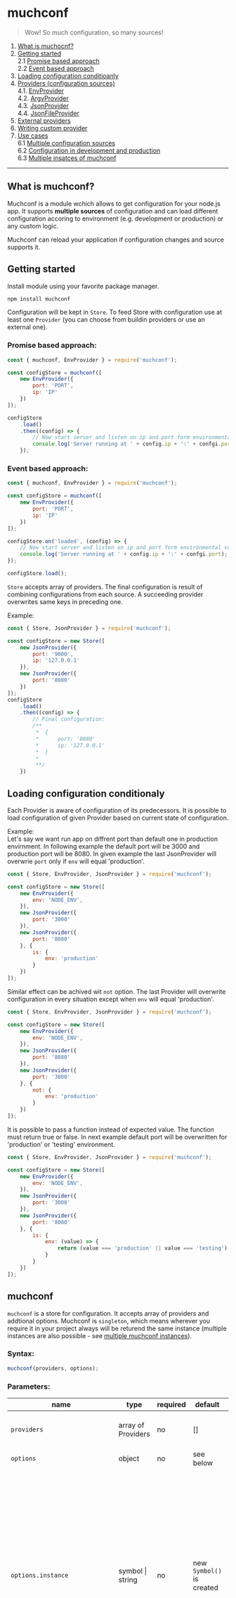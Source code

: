 # muchconf 
> Wow! So much configuration, so many sources!

1. [What is muchocnf?](##What%20is%20muchconf?)
2. [Getting started](##Getting%20started)  
    2.1 [Promise based approach]()  
    2.2 [Event based approach]()
3. [Loading configuration conditioanly]()
4. [Providers (configuration sources)](##Providers%20\(configuration%20sources\))  
    4.1. [EnvProvider](###EnvProvider)  
    4.2. [ArgvProvider](###ArgvProvider)  
    4.3. [JsonProvider](###JsonProvider)  
    4.4. [JsonFileProvider](###JsonFileProvider)
4. [External providers](##External%20providers)
5. [Writing custom provider]()
6. [Use cases]()  
    6.1 [Multiple configuration sources]()  
    6.2 [Configuration in development and production]()  
    6.3 [Multiple insatces of muchconf]()
-------
## What is muchconf?
Muchconf is a module wchich allows to get configuration for your node.js app. It supports **multiple sources** of configuration and can load different configuration accoring to environment (e.g. development or production) or any custom logic.

Muchconf can reload your application if configuration changes and source supports it.


## Getting started
Install module using your favorite package manager.
```bash
npm install muchconf
```

Configuration will be kept in `Store`. To feed Store with configuration use at least one `Provider` (you can choose from buildin providers or use an external one). 

### Promise based approach:
```js
const { muchconf, EnvProvider } = require('muchconf');

const configStore = muchconf([
    new EnvProvider({
        port: 'PORT',
        ip: 'IP'
    })
]);

configStore
    .load()
    .then((config) => {
        // Now start server and listen on ip and port form environmental variables
        console.log('Server running at ' + config.ip + ':' + confgi.port);
    });
```
### Event based approach:
```js
const { muchconf, EnvProvider } = require('muchconf');

const configStore = muchconf([
    new EnvProvider({
        port: 'PORT',
        ip: 'IP'
    })
]);

configStore.on('loaded', (config) => {
    // Now start server and listen on ip and port form environmental variables
    console.log('Server running at ' + config.ip + ':' + confgi.port);
});

configStore.load();
```
`Store` accepts array of providers. The final configuration is result of combining configurations from each source. A succeeding provider overwrites same keys in preceding one.

Example:
```js
const { Store, JsonProvider } = require('muchconf');

const configStore = new Store([
    new JsonProvider({
        port: '9000',
        ip: '127.0.0.1'
    }),
    new JsonProvider({
        port: '8080'
    })
]);
configStore
    .load()
    .then((config) => {
        // Final configuration:
        /**
         *  {
         *      port: '8080'
         *      ip: '127.0.0.1'
         *  } 
         * 
         **/
    })
```







## Loading configuration conditionaly
Each Provider is aware of configuration of its predecessors. It is possible to load configuration of given Provider based on current state of configuration.

Example:  
Let's say we want run app on diffrent port than default one in production envirnment. In following example the default port will be 3000 and production port will be 8080. In given example the last JsonProvider will overwrie `port` only if `env` will equal 'production'.

```js
const { Store, EnvProvider, JsonProvider } = require('muchconf');

const configStore = new Store([
    new EnvProvider({
        env: 'NODE_ENV',
    }),
    new JsonProvider({
        port: '3000'
    }),
    new JsonProvider({
        port: '8080'
    }, {
        is: {
            env: 'production'
        }
    })
]);
```
Similar effect can be achived wit `not` option. The last Provider will overwrite configuration in every situation except when `env` will equal 'production'.

```js
const { Store, EnvProvider, JsonProvider } = require('muchconf');

const configStore = new Store([
    new EnvProvider({
        env: 'NODE_ENV',
    }),
    new JsonProvider({
        port: '8080'
    }),
    new JsonProvider({
        port: '3000'
    }, {
        not: {
            env: 'production'
        }
    })
]);
```

It is possible to pass a function instead of expected value. The function must return true or false. In next example default port will be overwritten for 'production' or 'testing' environment.

```js
const { Store, EnvProvider, JsonProvider } = require('muchconf');

const configStore = new Store([
    new EnvProvider({
        env: 'NODE_ENV',
    }),
    new JsonProvider({
        port: '3000'
    }),
    new JsonProvider({
        port: '8080'
    }, {
        is: {
            env: (value) => {
                return (value === 'production' || value === 'testing');
            }
        }
    })
]);
```




## muchconf
`muchconf` is a store for configuration. It accepts array of providers and addtional options. Muchconf is `singleton`, which means wherever you require it in your project always will be returend the same instance (multiple instances are also possible - see [multiple muchconf instances]()).

### Syntax:
```js
muchconf(providers, options);
```

### Parameters:
| name                              | type                  | required  | default                   | description                                       |
|-----------------------------------|-----------------------|-----------|---------------------------|---------------------------------------------------|
|`providers`                        | array of Providers    | no        | []                        | Providers of configuration to feed the store      |
| `options`                         | object                | no        | see below                 |   options for muchconf                            |
| `options.instance`                | symbol \| string      | no        | new `Symbol()` is created | Each instance of muchconf is idetified by unique key. By default muchconf creates its key by its self. If more than one instance of muchconf is required it can be created by passing custom `instance` key. The same key must by used later to refer to this instance.
| `options.allowNullOrUndefined`    | boolean               | no        | `false`                   | Should `null` or `undefined` be treated as a proper value. If set to false (default behavior) `null` or `undefined` won't overwrite existing configuration.                                                                                            |

### Returns:
Instance of configuration store. 

### Methods

#### `load` 
Loads configuration from store. I returns promise, wchich resolves to configuration object. 

Syntax:
```js
configStore
    .load()
    .then((config) => {
        // configuration is avalivle here
    });
``` 

#### `get`
Retruns configuration from store.

Syntax:
```js
let config = congiStore.get();
```

#### `getSymbol`
Returns unique key of instance.

Syntax:
```js
configStore.getSymbol();
```

### Events
Muchconf store is an instance of EventEmitter. During its lifecycle couple events are emitted.
| Event name    | Description                                                          |
|---------------|----------------------------------------------------------------------|
| `ready`       | Fired after store initialization and when final configuration is ready. `ready` event is fired only once in store lifecycle.
| `loaded`      | Fired whenever new configuration is ready. It is fired both after store initializan and after configuration update.
| `update`      | Fired after configuration update.
| `error`       | Fired whenever error occures. 


Event cycle:
| state \ event name | ready | loaded | update |
|---------------|:-------:|:--------:|:--------:|
| Instace of muchconf initialaized and configuration is ready | __yes__ | __yes__ | no |
| Configuration has been updated | no | __yes__ | __yes__ |

-----
## Class: Provider
Each configuration provider extends this class. Provider is an instace of EventEmitter.

```js
new Provider(options);
```
### Parameters:
| name         | type     | required  | default          | description                                       |
|--------------|----------|-----------|------------------|---------------------------------------------------|
| `options`      | object   | no        | see below        | options for provider                              |
| `options.castNumbers` | boolean | no | false | if possible, strings will be converted to number, e.g. '2' will be 2 |
| `options.convertTrueFalseStrings` | boolean | no | false | strings like 'true' or 'false' will be converted to boolean |
| `options.cutQuotations` | boolean | no | false | double quotation marks form beggining and ending of string will be cut off. E.g. '"some value"' will be 'some value' |
| `options.not` | object | no | undefined | |
| `options.is` | object | no  | undefined | |

### Writing custom provider
By itself Provider is not very usefull, it will always return empty configuration :). Provider class allows to create custom providers.

The simplest custom provider extends `Provider` class and expose method `load`. Here is an example of provider, which always returns `{ awsome: true }` configuration.

```js
const { Provider } = require('muchconf');

class AwsomeProvider extends Provider {
    constructor(commonOptions) {
        super(commonOptions);
        this.myConfiguration = {
            awsome: true
        };
    }

    load() {
        return Promise.resolve(this.myConfiguration);
    }
}
```
To take advantage of `Provider` parsing function method `parse` must be explicitly called on value. 

```js
const { Provider } = require('muchconf');

class AwsomeProvider extends Provider {
    constructor(commonOptions) {
        super(commonOptions);

        this.myConfiguration = {
            awsome: 'TRUE',
            port: '9000'
        };
    }

    load() {
        let configuration = {};
        for(let key in this.myConfiguration) {
            configuration[key] = this.parse(this.myConfiguration[key]);
        }
        return Promise.resolve(configuration);
    }
}
```
In above example, if AsomeProvider will be called with options `{ castNumber: true, convertTrueFalseStrings: true }` values `'TRUE'` and `'9000'` will be converted to `true` and `9000` accordingly.

Provider can emit `update` event when configuration changes. `muchconf` listens for those events and can reload aplication. To enable provider watching method `startWatching` must be called.

```js
const { Provider } = require('muchconf');
const database = require('someDatabase');

class AwsomeProvider extends Provider {
    constructor(commonOptions) {
        super(commonOptions);
        this.db = database.connect();

        this.configuration = {};
        this.enableWatching();
        watchForChanges();
    }

    async getConfiguration() {
        return this.db.select('configuration');
    }

    watchForChanges() {
        setTimeout( async () => {
            let config = await this.db.select('configuration');
            // Make sure that configuration has changed!
            this.configuration = config;
            watchForChanges();
        }, 60000)
    }

    async load() {
        this.configuration = await getConfiguration();
        return Promise.resolve(this.configuration);
    }
}
```


_________
## Built in providers (configuration sources)
Provider represents source of configuration. Muchconf has 4 buildin providers and supports external providers. Out of the box muchconf can get configuration form environmental variables, command line arguments, JSON or JSON file.

Buildin providers:
1) [EnvProvider](###EnvProvider) - environmental variables
2) [ArgvProvider](###ArgvProvider) - command line arguments
3) [JsonProvider](###JsonProvider) - JSON (or javascript object)
4) [JsonFileProvider](###JsonFileProvider) - JSON file

### EnvProvider
EnvProvider gets configuration form environmental varialbes in OS.

#### Syntax
```js
new EnvProvider(configurationMap, providerOptions)
```
#### Parameters
`configurationMap` _{object}_ object representing configuration. It could be nested or include arrays. Each value will be replaced with value of ENV variable with that name.

`providerOptions` {object} ___optional___ common options for provider. See [Provider](##Provider) section

Example:
```js
const { Store, EnvProvider } = require('muchconf');

const configStore = new Store([
    new EnvProvider({
        env: 'NODE_ENV',
        port: 'PORT',
        mongo: {
            uri: 'MONGO_URI',
            port: 'MONGO_PORT',
            dbName: 'MONGO_DATABASE_NAME'
        },
        apiEndpoints: ['API_ENDPOINT_MAIN', 'API_ENDPOINT_BACKUP']
    })
]);
```
EnvProvider will map environmental variables to configuration keys. Final configuration could look like this:
```js
    {
        env: 'production',
        port: '9000',
        mongo: {
            uri: 'mongo://localhost',
            port: '27017',
            dbName: 'AppDatabase'
        },
        apiEndpoints: ['https://main.api.example', 'https://backup.api.example']
    }
```
#### ArgvProvider
ArgvProvider gets configuration from command line arguments in format `--name-of-option <value>`.
#### Syntax
```js
new ArgvProvider(configurationMap, providerOptions)
```
#### Parameters
`configurationMap` _{object}_ object representing configuration. It could be nested or include arrays. Each value will be replaced with value of option with that name preceded with double dash.

`providerOptions` {object} ___optional___ common options for provider. See [Provider](##Provider) section

Example:
```js
const { Store, ArgvProvider } = require('muchconf');

const configStore = new Store([
    new ArgvProvider({
        env: 'env',
        port: 'port',
        mongo: {
            uri: 'mongo-uri',
            port: 'mongo-port'
        }
    })
]);
```
If we run app with command like this:
```bash
node app.js --env production --port 9000 --mongo-uri mongo://localhost --mongo-port 27017
```
It will result with configuration:
```js
    {
        env: 'production',
        port: '9000',
        mongo: {
            uri: 'mongo://localhost',
            port: '27017'
        },
    }
```

#### JsonProvider
JsonProvider accepts JSON or JS object as configuration

#### Syntax
```js
new JsonProvider(json, providerOptions)
```
#### Parameters
`json` _{object}_ object with configuration

`providerOptions` {object} ___optional___ common options for provider. See [Provider](##Provider) section

Example:
```js
const { Store, JsonProvider } = require('muchconf');

const configStore = new Store([
    new JsonProvider({
        env: 'production',
        port: 9000,
        mongo: {
            uri: 'mongo://localhost',
            port: 27017
        }
    })
]);
```

#### JsonFileProvider
JsonFileProvider will import JSON or JS file with configuration. 

#### Syntax
```js
new JsonFileProvider(filePath, providerOptions)
```
#### Parameters
`filePath` _{string}_ path to file with configuration

`providerOptions` {object} ___optional___ common options for provider. See [Provider](##Provider) section

Example:
```js
const { Store, JsonFileProvider } = require('muchconf');

const configStore = new Store([
    new JsonProvider('/app/config/configuration.json')
]);
```

## External providers
Here is list of external providers. 

| Configuration source | Link                           | Description                    |
| -------------------- |--------------------------------| -------------------------------|
| consul               |[kmoskwiak/muchconf-consul-provider](https://github.com/kmoskwiak/muchconf-consul-provider) | Imports configuration from consul KV store. Support for configuration reloading. |





## Writing custom provider